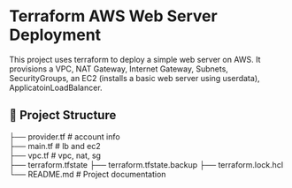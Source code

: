 # Terraform AWS Web Server Deployment
This project uses terraform to deploy a simple web server on AWS. 
It provisions a VPC, NAT Gateway, Internet Gateway, Subnets, SecurityGroups, an EC2 (installs a basic web server using userdata), ApplicatoinLoadBalancer.

## 📁 Project Structure
├── provider.tf         # account info  \
├── main.tf             # lb and ec2    \
├── vpc.tf              # vpc, nat, sg  \
├── terraform.tfstate
├── terraform.tfstate.backup
├── terraform.lock.hcl 
└── README.md          # Project documentation
